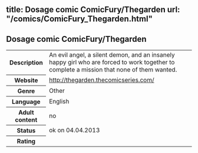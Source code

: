 title: Dosage comic ComicFury/Thegarden
url: "/comics/ComicFury_Thegarden.html"
---
Dosage comic ComicFury/Thegarden
-----------------------------------------

<table class="comicinfo">
<tr>
<th>Description</th><td>An evil angel, a silent demon, and an insanely happy girl who are forced to work together to complete a mission that none of them wanted.</td>
</tr>
<tr>
<th>Website</th><td><a href="http://thegarden.thecomicseries.com/">http://thegarden.thecomicseries.com/</a></td>
</tr>
<tr>
<th>Genre</th><td>Other</td>
</tr>
<tr>
<th>Language</th><td>English</td>
</tr>
<tr>
<th>Adult content</th><td>no</td>
</tr>
<tr>
<th>Status</th><td>ok on 04.04.2013</td>
</tr>
<tr>
<th>Rating</th><td><div class="g-plusone" data-size="standard" data-annotation="bubble"
 data-href="http://thegarden.thecomicseries.com/"></div></td>
</tr>
</table>
<script type="text/javascript">
  (function() {
    var po = document.createElement('script'); po.type = 'text/javascript'; po.async = true;
    po.src = 'https://apis.google.com/js/plusone.js';
    var s = document.getElementsByTagName('script')[0]; s.parentNode.insertBefore(po, s);
  })();
</script>
